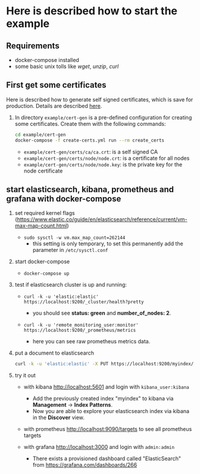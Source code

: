 # Here is described how to start the example

## Requirements

-   docker-compose installed
-   some basic unix tolls like _wget_, _unzip_, _curl_

## First get some certificates

Here is described how to generate self signed certificates, which is save for production. 
Details are described [here](https://www.elastic.co/guide/en/elasticsearch/reference/current/configuring-tls-docker.html).

1.  In directory `example/cert-gen` is a pre-defined configuration for creating some certificates. 
    Create them with the following commands:
    ```bash
    cd example/cert-gen
    docker-compose -f create-certs.yml run --rm create_certs    
    ```
    -   `example/cert-gen/certs/ca/ca.crt`: is a self signed CA 
    -   `example/cert-gen/certs/node/node.crt`: is a certificate for all nodes
    -   `example/cert-gen/certs/node/node.key`: is the private key for the node certificate

## start elasticsearch, kibana, prometheus and grafana with docker-compose

1.  set required kernel flags (<https://www.elastic.co/guide/en/elasticsearch/reference/current/vm-max-map-count.html>)
    -   `sudo sysctl -w vm.max_map_count=262144`
        -   this setting is only temporary, to set this permanently add the parameter in `/etc/sysctl.conf`

2.  start docker-compose
    -   `docker-compose up`   

3.  test if elasticsearch cluster is up and running: 

    -   `curl -k -u 'elastic:elastic' https://localhost:9200/_cluster/health?pretty`
        -   you should see **status: green** and **number_of_nodes: 2**.
    
    -   `curl -k -u 'remote_monitoring_user:monitor' https://localhost:9200/_prometheus/metrics`
        -   here you can see raw prometheus metrics data.
    
4.  put a document to elasticsearch  
    ```bash
    curl -k -u 'elastic:elastic' -X PUT https://localhost:9200/myindex/_doc/1 -H 'Content-Type: application/json' -d '{"user" : "kimchy", "post_date" : "2009-11-15T14:12:12", "message" : "trying out Elasticsearch"}'
    ```

5.  try it out
    -   with kibana <http://localhost:5601> and login with `kibana_user:kibana`
        -   Add the previously created index "myindex" to kibana via **Management** -> **Index Patterns**.
        -   Now you are able to explore your elasticsearch index via kibana in the **Discover** view.

    -   with prometheus <http://localhost:9090/targets> to see all prometheus targets
    
    -   with grafana <http://localhost:3000> and login with `admin:admin`
        -   There exists a provisioned dashboard called "ElasticSearch" from <https://grafana.com/dashboards/266>